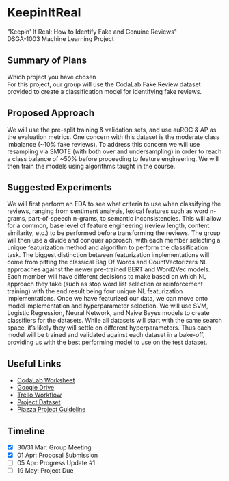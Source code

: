 # KeepinItReal
"Keepin' It Real: How to Identify Fake and Genuine Reviews"  
DSGA-1003 Machine Learning Project
## Summary of Plans
Which project you have chosen  
For this project, our group will use the CodaLab Fake Review dataset provided to
create a classification model for identifying fake reviews.
## Proposed Approach
We will use the pre-split training & validation sets, and use auROC & AP as the evaluation metrics. One concern with this dataset is the moderate class imbalance (~10% fake reviews). To address this concern we will use resampling via SMOTE (with both over and undersampling) in order to reach a class balance of ~50% before proceeding to feature engineering. We will then train the models using algorithms taught in the course.
## Suggested Experiments
We will first perform an EDA to see what criteria to use when classifying the reviews, ranging from sentiment analysis, lexical features such as word n-grams, part-of-speech n-grams, to semantic inconsistencies. This will allow for a common, base level of feature engineering (review length, content similarity, etc.) to be performed before transforming the reviews. The group will then use a divide and conquer approach, with each member selecting a unique featurization method and algorithm to perform the classification task. The biggest distinction between featurization implementations will come from pitting the classical Bag Of Words and CountVectorizers NL approaches against the newer pre-trained BERT and Word2Vec models. Each member will have different decisions to make based on which NL approach they take (such as stop word list selection or reinforcement training) with the end result being four unique NL featurization implementations. Once we have featurized our data, we can move onto model implementation and hyperparameter selection. We will use SVM, Logistic Regression, Neural Network, and Naive Bayes models to create classifiers for the datasets. While all datasets will start with the same search space, it’s likely they will settle on different hyperparameters. Thus each model will be trained and validated against each dataset in a bake-off, providing us with the best performing model to use on the test dataset.
## Useful Links
* [CodaLab Worksheet](https://worksheets.codalab.org/worksheets/0xbf3610354e014dc0a425cc5f49379262)
* [Google Drive](https://drive.google.com/drive/u/2/folders/1JXFNYpMoxMTjDL9esgtu1YDADvtinGdn)
* [Trello Workflow](https://trello.com/b/62i8ABdb/workflow)
* [Project Dataset](https://worksheets.codalab.org/worksheets/0x33171fbfe67049fd9b0d61962c1d05ff)
* [Piazza Project Guideline](https://piazza.com/class/k5cm3iggktn1od?cid=516)
## Timeline
- [x] 30/31 Mar: Group Meeting
- [x] 01 Apr: Proposal Submission
- [ ] 05 Apr: Progress Update #1
- [ ] 19 May: Project Due
